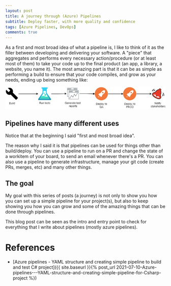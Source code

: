 ```yaml
---
layout: post
title: A journey through (Azure) Pipelines
subtitle: Deploy faster, with more quality and confidence 
tags: [Azure Pipelines, DevOps]
comments: true
---
```


As a first and most broad idea of what a pipeline is, I like to think of it as the filler between developing and delivering your software. A "piece" that aggregates and performs every necessary action/procedure (or at least most of them) to take your code up to the final product (an app, a library, a website, you name it).
The most amazing part is that it can be as simple as performing a build to ensure that your code compiles, and grow as your needs, ending up being something like:

<div style="text-align:center"><img src="/img/A-journey-through-Azure-Pipelines---Deploy-faster-with-more-quality-and-confidence/pipeline_sequence.jpg" /></div>

## Pipelines have many different uses

Notice that at the beginning I said "first and most broad idea".

The reason why I said it is that pipelines can be used for things other than build/deploy.
You can use a pipeline to run on a PR and change the state of a workitem of your board, to send an email whenever there's a PR.
You can also use a pipeline to generate infrastructure, manage your git code (create PRs, merges, etc) and many other things.


## The goal

My goal with this series of posts (a journey) is not only to show you how you can set up a simple pipeline for your project(s), but also to keep showing you how you can grow and some of the amazing things that can be done through pipelines.

This blog post can be seen as the intro and entry point to check for everything that I write about pipelines (mostly azure pipelines).


# References

* [Azure pipelines - YAML structure and creating simple pipeline to build and test C# project]({{ site.baseurl }}{% post_url 2021-07-10-Azure-pipelines---YAML-structure-and-creating-simple-pipeline-for-Csharp-project %})